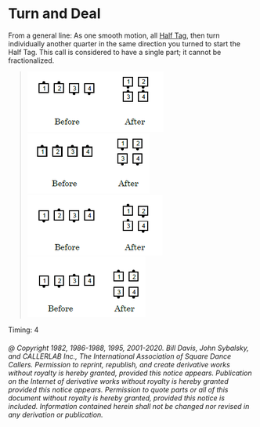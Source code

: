 
# Turn and Deal

From a general line: As one smooth motion, all [Half Tag](../ms/fraction_tag.md), 
then turn individually another
quarter in the same direction you turned to start the Half Tag. This call is considered to
have a single part; it cannot be fractionalized.

> 
> ![alt](turn_and_deal_1.png)
> ![alt](turn_and_deal_2.png)  
> ![alt](turn_and_deal_3.png)
> ![alt](turn_and_deal_4.png)
> 

Timing: 4

###### @ Copyright 1982, 1986-1988, 1995, 2001-2020. Bill Davis, John Sybalsky, and CALLERLAB Inc., The International Association of Square Dance Callers. Permission to reprint, republish, and create derivative works without royalty is hereby granted, provided this notice appears. Publication on the Internet of derivative works without royalty is hereby granted provided this notice appears. Permission to quote parts or all of this document without royalty is hereby granted, provided this notice is included. Information contained herein shall not be changed nor revised in any derivation or publication.
